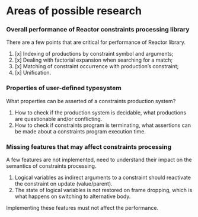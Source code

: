 # Areas of possible research

### Overall performance of Reactor constraints processing library

There are a few points that are critical for performance of Reactor library. 

1. [x] Indexing of productions by constraint symbol and arguments;
2. [x] Dealing with factorial expansion when searching for a match;
3. [x] Matching of constraint occurrence with production’s constraint;
4. [x] Unification.

### Properties of user-defined typesystem

What properties can be asserted of a constraints production system?

1. How to check if the production system is decidable, what productions are questionable and/or conflicting. 
2. How to check if constraints program is terminating, what assertions can be made about a constraints program execution time. 

### Missing features that may affect constraints processing 

A few features are not implemented, need to understand their impact on the semantics of constraints processing. 

1. Logical variables as indirect arguments to a constraint should reactivate the constraint on update (value/parent).
2. The state of logical variables is not restored on frame dropping, which is what happens on switching to alternative body.

Implementing these features must not affect the performance. 


